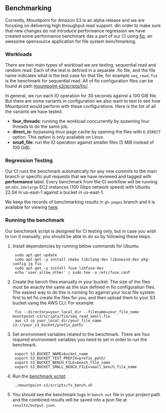 ## Benchmarking
Currently, Mountpoint for Amazon S3 is an alpha release and we are focusing on delivering high throughput read support.  dIn order to make sure that new changes do not introduce performance regression we have created some performance benchmark  das a part of our CI using [fio](https://github.com/axboe/fio), an awesome opensource application for file system benchmarking.

### Workloads

There are two main types of workload we are testing, sequential read and random read. Each of the test is defined in a separate .fio file, and the file name indicates what is the test case for that file, for example `seq_read.fio` is the benchmark for sequential read. All of fio configuration files can be found at path [mountpoint-s3/scripts/fio/](https://github.com/awslabs/mountpoint-s3/tree/main/mountpoint-s3/scripts/fio).

In general, we run each IO operation for 30 seconds against a 100 GiB file. But there are some variants in configuration we also want to test to see how Mountpoint would perform with these configurations. Here is the list of all the variants we have tested.

* **four_threads**: running the workload concurrently by spawning four threads to do the same job.
* **direct_io**: bypassing linux page cache by opening the files with `O_DIRECT` option. This option is only available on Linux.
* **small_file**: run the IO operation against smaller files (5 MiB instead of 100 GiB).

### Regression Testing
Our CI runs the benchmark automatically for any new commits to the main branch or specific pull requests that we have reviewed and tagged with **performance** label. Every benchmark from the CI workflow will be running on `m5n.24xlarge` EC2 instances (100 Gbps network speed) with Ubuntu 22.04 in us-east-1 against a bucket in us-east-1.

We keep the records of benchmarking results in `gh-pages` branch and it is available for viewing [here](https://awslabs.github.io/mountpoint-s3/dev/bench/).

### Running the benchmark
Our benchmark script is designed for CI testing only, but in case you wish to run it manually, you should be able to do so by following these steps.

1. Install dependencies by running below commands for Ubuntu.

        sudo apt-get update
        sudo apt-get -y install cmake libclang-dev libunwind-dev pkg-config jq fio
        sudo apt-get -y install fuse libfuse-dev
        echo 'user_allow_other' | sudo tee -a /etc/fuse.conf

2. Create the bench files manually in your bucket. The size of the files must be exactly the same as the size defined in fio configuration files. The easiest way to do this is running fio against your local file system first to let fio create the files for you, and then upload them to your S3 bucket using the AWS CLI. For example:

        fio --directory=your_local_dir --filename=your_file_name mountpoint-s3/scripts/fio/seq_read_small.fio
        aws s3 cp your_local_dir/your_file_name s3://your_s3_bucket/prefix_path/

3. Set environment variables related to the benchmark. There are four required environment variables you need to set in order to run the benchmark.

        export S3_BUCKET_NAME=bucket_name
        export S3_BUCKET_TEST_PREFIX=prefix_path/
        export S3_BUCKET_BENCH_FILE=bench_file_name
        export S3_BUCKET_SMALL_BENCH_FILE=small_bench_file_name

4. Run the [benchmark script](https://github.com/awslabs/mountpoint-s3/blob/main/mountpoint-s3/scripts/fs_bench.sh).

        ./mountpoint-s3/scripts/fs_bench.sh

5. You should see the benchmark logs in `bench.out` file in your project path and the combined results will be saved into a json file at `results/output.json`.